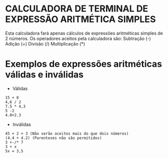 # CALCULADORA DE TERMINAL DE EXPRESSÃO ARITMÉTICA SIMPLES
Esta calculadora fará apenas cálculos de expressões aritméticas simples de 2 números.
Os operadores aceitos pela calculadora são:
Subtração (-)
Adição (+)
Divisão (/)
Multiplicação (*)

# Exemplos de expressões aritméticas válidas e inválidas
* Válidas
```
15 + 8
4,6 / 2
7.5 * 4,3
5 -2
4.0+2.3
```
* Inválidas
```
45 + 2 + 3 (Não serão aceitos mais do que dois números)
(4.4 + 4.2) (Parenteses não são permitidos)
3 +-/* 7
3 + x
5x = 3,5
```
